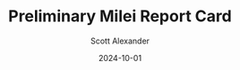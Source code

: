 ---
layout: podcast
title: "Preliminary Milei Report Card"
author: Scott Alexander
description: https://www.astralcodexten.com/p/preliminary-milei-report-card
date: 2024-10-01
length: 2449265
duration: 612
guid: preliminary-milei-report-card
---